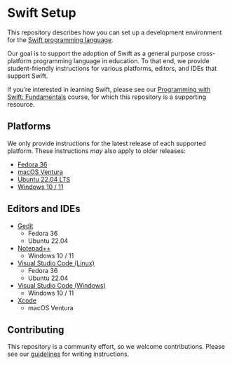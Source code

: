 # Swift Setup

This repository describes how you can set up a development environment for the [Swift programming language](https://swift.org).

Our goal is to support the adoption of Swift as a general purpose cross-platform programming language in education. To that end, we provide student-friendly instructions for various platforms, editors, and IDEs that support Swift.

If you’re interested in learning Swift, please see our [Programming with Swift: Fundamentals](https://www.pwsacademy.org/courses/pws-fundamentals.html) course, for which this repository is a supporting resource.

## Platforms

We only provide instructions for the latest release of each supported platform. These instructions *may* also apply to older releases:

- [Fedora 36](platforms/fedora/README.md)
- [macOS Ventura](platforms/macOS/README.md)
- [Ubuntu 22.04 LTS](platforms/ubuntu/README.md)
- [Windows 10 / 11](platforms/windows/README.md)

## Editors and IDEs

- [Gedit](editors/gedit/README.md)
    * Fedora 36
    * Ubuntu 22.04
- [Notepad++](editors/notepadplusplus/README.md)
    * Windows 10 / 11
- [Visual Studio Code (Linux)](editors/vscode-linux/README.md)
    * Fedora 36
    * Ubuntu 22.04
- [Visual Studio Code (Windows)](editors/vscode-windows/README.md)
    * Windows 10 / 11
- [Xcode](editors/xcode/README.md)
    * macOS Ventura

## Contributing

This repository is a community effort, so we welcome contributions. Please see our [guidelines](contributing.md) for writing instructions.
